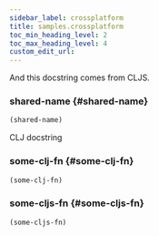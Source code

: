 ```yaml
---
sidebar_label: crossplatform
title: samples.crossplatform
toc_min_heading_level: 2
toc_max_heading_level: 4
custom_edit_url:
---
```


And this docstring comes from CLJS.




### shared\-name {#shared-name}
``` clojure
(shared-name)
```


CLJ docstring

### some\-clj\-fn {#some-clj-fn}
``` clojure
(some-clj-fn)
```


### some\-cljs\-fn {#some-cljs-fn}
``` clojure
(some-cljs-fn)
```

